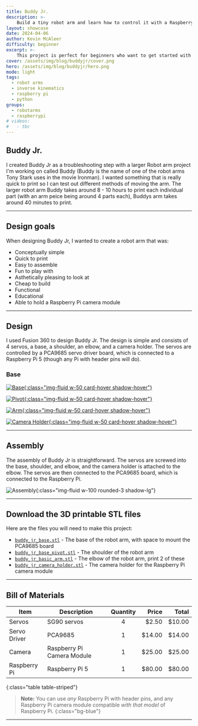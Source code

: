 ```yaml
---
title: Buddy Jr.
description: >-
    Build a tiny robot arm and learn how to control it with a Raspberry Pi and Python. 
layout: showcase
date: 2024-04-06
author: Kevin McAleer
difficulty: beginner
excerpt: >-
    This project is perfect for beginners who want to get started with robotics and programming. You'll learn how to build a small robot arm using 4 servos and control it with a Raspberry Pi using Python.
cover: /assets/img/blog/buddyjr/cover.png
hero: /assets/img/blog/buddyjr/hero.png
mode: light
tags:
  - robot arms
  - inverse kinematics
  - raspberry pi
  - python
groups:
  - robotarms
  - raspberrypi
# videos:
#   - tbc
---
```


## Buddy Jr.

I created Buddy Jr as a troubleshooting step with a larger Robot arm project I'm working on called Buddy (Buddy is the name of one of the robot arms Tony Stark uses in the movie Ironman). I wanted something that is really quick to print so I can test out different methods of moving the arm. The larger robot arm Buddy takes around 8 - 10 hours to print each individual part (with an arm peice being around 4 parts each), Buddys arm takes around 40 minutes to print.

---

## Design goals

When designing Buddy Jr, I wanted to create a robot arm that was:

- Conceptually simple
- Quick to print
- Easy to assemble
- Fun to play with
- Asthetically pleasing to look at
- Cheap to build
- Functional
- Educational
- Able to hold a Raspberry Pi camera module

---

## Design

I used Fusion 360 to design Buddy Jr. The design is simple and consists of 4 servos, a base, a shoulder, an elbow, and a camera holder. The servos are controlled by a PCA9685 servo driver board, which is connected to a Raspberry Pi 5 (though any Pi with header pins will do).

### Base

[![Base](/learn/pca9685/assets/base.png){:class="img-fluid w-50 card-hover shadow-hover"}](/learn/pca9685/assets/base.png)

[![Pivot](/learn/pca9685/assets/pivot.png){:class="img-fluid w-50 card-hover shadow-hover"}](/learn/pca9685/assets/pivot.png)

[![Arm](/learn/pca9685/assets/arm.png){:class="img-fluid w-50 card-hover shadow-hover"}](/learn/pca9685/assets/arm.png)

[![Camera Holder](/learn/pca9685/assets/camera_holder.png){:class="img-fluid w-50 card-hover shadow-hover"}](/learn/pca9685/assets/camera_holder.png)

---

## Assembly

The assembly of Buddy Jr is straightforward. The servos are screwed into the base, shoulder, and elbow, and the camera holder is attached to the elbow. The servos are then connected to the PCA9685 board, which is connected to the Raspberry Pi.

![Assembly](/learn/pca9685/assets/hero.png){:class="img-fluid w-100 rounded-3 shadow-lg"}

---

## Download the 3D printable STL files

Here are the files you will need to make this project:

- [`buddy_jr_base.stl`](/assets/stl/buddyjr/buddy_jr_base.stl) - The base of the robot arm, with space to mount the PCA9685 board
- [`buddy_jr_base_pivot.stl`](/assets/stl/buddyjr/buddy_jr_base_pivot.stl) - The shoulder of the robot arm
- [`buddy_jr_basic_arm.stl`](/assets/stl/buddyjr/buddy_jr_basic_arm.stl) - The elbow of the robot arm, print 2 of these
- [`buddy_jr_camera_holder.stl`](/assets/stl/buddyjr/buddy_jr_camera_holder.stl) - The camera holder for the Raspberry Pi camera module

---

## Bill of Materials

Item         | Description                | Quantity |  Price |  Total
-------------|----------------------------|:--------:|-------:|------:
Servos       | SG90 servos                |    4     |  $2.50 | $10.00
Servo Driver | PCA9685                    |    1     | $14.00 | $14.00
Camera       | Raspberry Pi Camera Module |    1     | $25.00 | $25.00
Raspberry Pi | Raspberry Pi 5             |    1     | $80.00 | $80.00
{:class="table table-striped"}

> **Note:** You can use *any* Raspberry Pi with header pins, and any Raspberry Pi camera module compatible *with that model* of Raspberry Pi.
{:class="bg-blue"}

---
